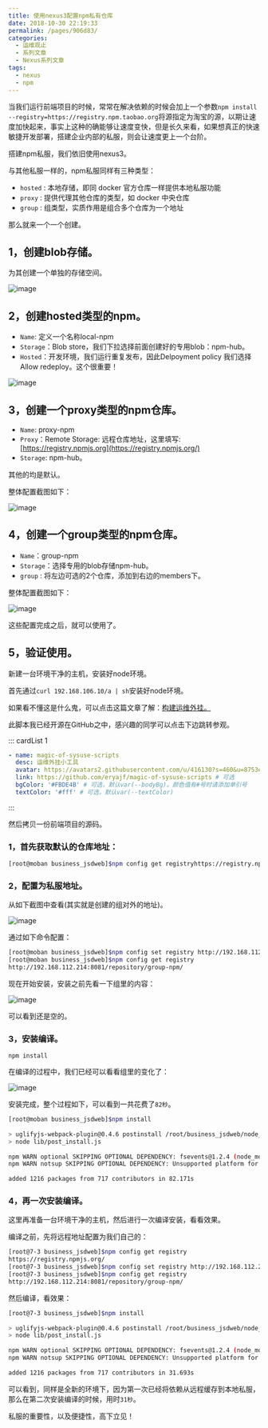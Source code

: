 ```yaml
---
title: 使用nexus3配置npm私有仓库
date: 2018-10-30 22:19:33
permalink: /pages/906d83/
categories:
  - 运维观止
  - 系列文章
  - Nexus系列文章
tags:
  - nexus
  - npm
---
```


当我们运行前端项目的时候，常常在解决依赖的时候会加上一个参数`npm install --registry=https://registry.npm.taobao.org`将源指定为淘宝的源，以期让速度加快起来，事实上这种的确能够让速度变快，但是长久来看，如果想真正的快速敏捷开发部署，搭建企业内部的私服，则会让速度更上一个台阶。

搭建npm私服，我们依旧使用nexus3。

与其他私服一样的，npm私服同样有三种类型：

- `hosted` : 本地存储，即同 docker 官方仓库一样提供本地私服功能
- `proxy` : 提供代理其他仓库的类型，如 docker 中央仓库
- `group` : 组类型，实质作用是组合多个仓库为一个地址

那么就来一个一个创建。

## 1，创建blob存储。

为其创建一个单独的存储空间。

![image](https://tva1.sinaimg.cn/large/008k1Yt0ly1grh0ox9n1vj30nr0cx44b.jpg)

## 2，创建hosted类型的npm。

- `Name`: 定义一个名称local-npm
- `Storage`：Blob store，我们下拉选择前面创建好的专用blob：npm-hub。
- `Hosted`：开发环境，我们运行重复发布，因此Delpoyment policy 我们选择Allow redeploy。这个很重要！

![image](https://tva1.sinaimg.cn/large/008k1Yt0ly1grh0p5k8lhj30p60jitil.jpg)

## 3，创建一个proxy类型的npm仓库。

- `Name`: proxy-npm
- `Proxy`：Remote Storage: 远程仓库地址，这里填写: [https://registry.npmjs.org](https://registry.npmjs.org/)
- `Storage`: npm-hub。

其他的均是默认。

整体配置截图如下：

![image](https://tva2.sinaimg.cn/large/008k1Yt0ly1grh0pfit3yj319u14mtto.jpg)

## 4，创建一个group类型的npm仓库。

- `Name`：group-npm
- `Storage`：选择专用的blob存储npm-hub。
- `group` : 将左边可选的2个仓库，添加到右边的members下。

整体配置截图如下：

![image](https://tvax2.sinaimg.cn/large/008k1Yt0ly1grh0pn62jyj30p70qlqe9.jpg)

这些配置完成之后，就可以使用了。

## 5，验证使用。

新建一台环境干净的主机，安装好node环境。

首先通过`curl 192.168.106.10/a | sh`安装好node环境。

如果看不懂这是什么鬼，可以点击这篇文章了解：[构建运维外挂。](http://www.eryajf.net/1395.html)

此脚本我已经开源在GitHub之中，感兴趣的同学可以点击下边跳转参观。

::: cardList 1
```yaml
- name: magic-of-sysuse-scripts
  desc: 运维外挂小工具
  avatar: https://avatars2.githubusercontent.com/u/416130?s=460&u=8753e86600e300a9811cdc539aa158deec2e2724&v=4 # 可选
  link: https://github.com/eryajf/magic-of-sysuse-scripts # 可选
  bgColor: '#FBDE4B' # 可选，默认var(--bodyBg)。颜色值有#号时请添加单引号
  textColor: '#fff' # 可选，默认var(--textColor)
```
:::

然后拷贝一份前端项目的源码。

### 1，首先获取默认的仓库地址：

```sh
[root@moban business_jsdweb]$npm config get registryhttps://registry.npmjs.org/
```

### 2，配置为私服地址。

从如下截图中查看(其实就是创建的组对外的地址)。

![image](https://tva1.sinaimg.cn/large/008k1Yt0ly1grh0q3om1rj30pi0jqn7k.jpg)

通过如下命令配置：

```sh
[root@moban business_jsdweb]$npm config set registry http://192.168.112.214:8081/repository/group-npm/
[root@moban business_jsdweb]$npm config get registry
http://192.168.112.214:8081/repository/group-npm/
```

现在开始安装，安装之前先看一下组里的内容：

![image](https://tva1.sinaimg.cn/large/008k1Yt0ly1grh0qj4g31j30qg0d0gso.jpg)

可以看到还是空的。

### 3，安装编译。

```
npm install
```

在编译的过程中，我们已经可以看看组里的变化了：

![image](https://tva2.sinaimg.cn/large/008k1Yt0ly1grh0qqu6t3j30z40pqnam.jpg)

安装完成，整个过程如下，可以看到一共花费了`82秒`。

```sh
[root@moban business_jsdweb]$npm install
 
> uglifyjs-webpack-plugin@0.4.6 postinstall /root/business_jsdweb/node_modules/webpack/node_modules/uglifyjs-webpack-plugin
> node lib/post_install.js
 
npm WARN optional SKIPPING OPTIONAL DEPENDENCY: fsevents@1.2.4 (node_modules/fsevents):
npm WARN notsup SKIPPING OPTIONAL DEPENDENCY: Unsupported platform for fsevents@1.2.4: wanted {"os":"darwin","arch":"any"} (current: {"os":"linux","arch":"x64"})
 
added 1216 packages from 717 contributors in 82.171s
```

### 4，再一次安装编译。

这里再准备一台环境干净的主机，然后进行一次编译安装，看看效果。

编译之前，先将远程地址配置为我们自己的：

```sh
[root@7-3 business_jsdweb]$npm config get registry
https://registry.npmjs.org/
[root@7-3 business_jsdweb]$npm config set registry http://192.168.112.214:8081/repository/group-npm/
[root@7-3 business_jsdweb]$npm config get registry
http://192.168.112.214:8081/repository/group-npm/
```

然后编译，看效果：

```sh
[root@7-3 business_jsdweb]$npm install
 
> uglifyjs-webpack-plugin@0.4.6 postinstall /root/business_jsdweb/node_modules/webpack/node_modules/uglifyjs-webpack-plugin
> node lib/post_install.js
 
npm WARN optional SKIPPING OPTIONAL DEPENDENCY: fsevents@1.2.4 (node_modules/fsevents):
npm WARN notsup SKIPPING OPTIONAL DEPENDENCY: Unsupported platform for fsevents@1.2.4: wanted {"os":"darwin","arch":"any"} (current: {"os":"linux","arch":"x64"})
 
added 1216 packages from 717 contributors in 31.693s
```

可以看到，同样是全新的环境下，因为第一次已经将依赖从远程缓存到本地私服，那么在第二次安装编译的时候，用时`31秒`。

私服的重要性，以及便捷性，高下立见！